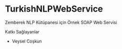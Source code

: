 # TurkishNLPWebService

Zemberek NLP Kütüpanesi için Örnek SOAP Web Servisi

Katkı Sağlayanlar
- Veysel Coşkun
